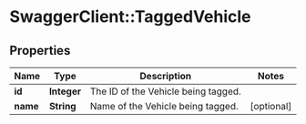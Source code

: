 # SwaggerClient::TaggedVehicle

## Properties
Name | Type | Description | Notes
------------ | ------------- | ------------- | -------------
**id** | **Integer** | The ID of the Vehicle being tagged. | 
**name** | **String** | Name of the Vehicle being tagged. | [optional] 


